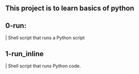 ## This project is to learn basics of python ##
## 0-run:
| Shell script that runs a Python script
## 1-run_inline
| Shell script that runs Python code.